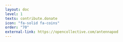```yaml
---
layout: doc
level: 1
texts: contribute.donate
icon: "fa-solid fa-coins"
order: "70"
external-link: https://opencollective.com/antennapod
---
```

